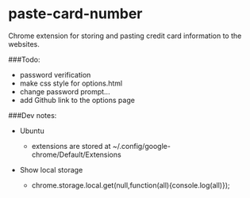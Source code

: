 paste-card-number
=================

Chrome extension for storing and pasting credit card information to the websites.



###Todo:
  * password verification
  * make css style for options.html
  * change password prompt...
  * add Github link to the options page



###Dev notes:
  * Ubuntu
    - extensions are stored at ~/.config/google-chrome/Default/Extensions

  * Show local storage
    - chrome.storage.local.get(null,function(all){console.log(all)});
